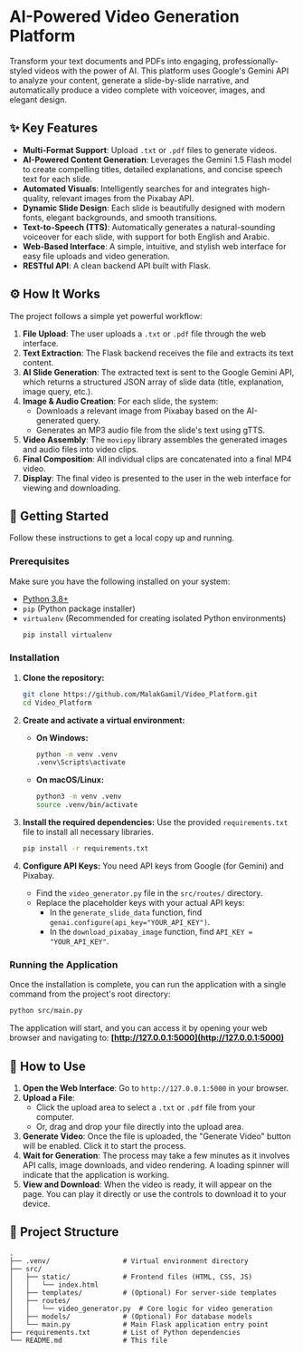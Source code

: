 

# AI-Powered Video Generation Platform


Transform your text documents and PDFs into engaging, professionally-styled videos with the power of AI. This platform uses Google's Gemini API to analyze your content, generate a slide-by-slide narrative, and automatically produce a video complete with voiceover, images, and elegant design.

## ✨ Key Features

-   **Multi-Format Support**: Upload `.txt` or `.pdf` files to generate videos.
-   **AI-Powered Content Generation**: Leverages the Gemini 1.5 Flash model to create compelling titles, detailed explanations, and concise speech text for each slide.
-   **Automated Visuals**: Intelligently searches for and integrates high-quality, relevant images from the Pixabay API.
-   **Dynamic Slide Design**: Each slide is beautifully designed with modern fonts, elegant backgrounds, and smooth transitions.
-   **Text-to-Speech (TTS)**: Automatically generates a natural-sounding voiceover for each slide, with support for both English and Arabic.
-   **Web-Based Interface**: A simple, intuitive, and stylish web interface for easy file uploads and video generation.
-   **RESTful API**: A clean backend API built with Flask.

## ⚙️ How It Works

The project follows a simple yet powerful workflow:

1.  **File Upload**: The user uploads a `.txt` or `.pdf` file through the web interface.
2.  **Text Extraction**: The Flask backend receives the file and extracts its text content.
3.  **AI Slide Generation**: The extracted text is sent to the Google Gemini API, which returns a structured JSON array of slide data (title, explanation, image query, etc.).
4.  **Image & Audio Creation**: For each slide, the system:
    -   Downloads a relevant image from Pixabay based on the AI-generated query.
    -   Generates an MP3 audio file from the slide's text using gTTS.
5.  **Video Assembly**: The `moviepy` library assembles the generated images and audio files into video clips.
6.  **Final Composition**: All individual clips are concatenated into a final MP4 video.
7.  **Display**: The final video is presented to the user in the web interface for viewing and downloading.

## 🚀 Getting Started

Follow these instructions to get a local copy up and running.

### Prerequisites

Make sure you have the following installed on your system:
-   [Python 3.8+](https://www.python.org/downloads/)
-   `pip` (Python package installer)
-   `virtualenv` (Recommended for creating isolated Python environments)
    ```bash
    pip install virtualenv
    ```

### Installation

1.  **Clone the repository:**
    ```bash
    git clone https://github.com/MalakGamil/Video_Platform.git
    cd Video_Platform
    ```

2.  **Create and activate a virtual environment:**
    -   **On Windows:**
        ```bash
        python -m venv .venv
        .venv\Scripts\activate
        ```
    -   **On macOS/Linux:**
        ```bash
        python3 -m venv .venv
        source .venv/bin/activate
        ```

3.  **Install the required dependencies:**
    Use the provided `requirements.txt` file to install all necessary libraries.
    ```bash
    pip install -r requirements.txt
    ```

4.  **Configure API Keys:**
    You need API keys from Google (for Gemini) and Pixabay.
    -   Find the `video_generator.py` file in the `src/routes/` directory.
    -   Replace the placeholder keys with your actual API keys:
        -   In the `generate_slide_data` function, find `genai.configure(api_key="YOUR_API_KEY")`.
        -   In the `download_pixabay_image` function, find `API_KEY = "YOUR_API_KEY"`.

### Running the Application

Once the installation is complete, you can run the application with a single command from the project's root directory:

```bash
python src/main.py
```

The application will start, and you can access it by opening your web browser and navigating to:
**[http://127.0.0.1:5000](http://127.0.0.1:5000)**

## 📖 How to Use

1.  **Open the Web Interface**: Go to `http://127.0.0.1:5000` in your browser.
2.  **Upload a File**:
    -   Click the upload area to select a `.txt` or `.pdf` file from your computer.
    -   Or, drag and drop your file directly into the upload area.
3.  **Generate Video**: Once the file is uploaded, the "Generate Video" button will be enabled. Click it to start the process.
4.  **Wait for Generation**: The process may take a few minutes as it involves API calls, image downloads, and video rendering. A loading spinner will indicate that the application is working.
5.  **View and Download**: When the video is ready, it will appear on the page. You can play it directly or use the controls to download it to your device.

## 📂 Project Structure

```
.
├── .venv/                  # Virtual environment directory
├── src/
│   ├── static/             # Frontend files (HTML, CSS, JS)
│   │   └── index.html
│   ├── templates/          # (Optional) For server-side templates
│   ├── routes/
│   │   └── video_generator.py  # Core logic for video generation
│   ├── models/             # (Optional) For database models
│   └── main.py             # Main Flask application entry point
├── requirements.txt        # List of Python dependencies
└── README.md               # This file
```





